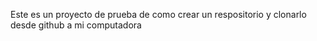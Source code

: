 Este es un proyecto de prueba de como crear un respositorio y clonarlo desde github a mi computadora 
